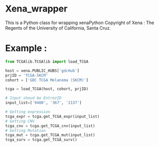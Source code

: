 # Xena_wrapper

This is a Python class for wrapping xenaPython
Copyright of Xena : The Regents of the University of California, Santa Cruz.


# Example :
```Python
from TCGAlib.TCGAlib import load_TCGA

host = xena.PUBLIC_HUBS['gdcHub']
prjID = 'TCGA-SKCM'
cohort = ['GDC TCGA Melanoma (SKCM)']

tcga = load_TCGA(host, cohort, prjID)

# Input shoud be EntrezID
input_list=['9480', '367', '2137']

# Getting expression
tcga_expr = tcga.get_TCGA_expr(input_list)
# Getting CNV
tcga_cnv = tcga.get_TCGA_cnv(input_list)
# Getting Mutation
tcga_mut = tcga.get_TCGA_mut(input_list)
tcga_surv = tcga.get_TCGA_surv()
```

